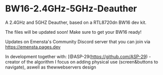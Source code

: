 # BW16-2.4GHz-5GHz-Deauther
A 2.4GHz and 5GHZ Deauther, based on a RTL8720dn BW16 dev kit.


The files will be updated soon! Make sure to get your BW16 ready!


Updates on Emensta's Community Discord server that you can join via https://emensta.pages.dev


In development together with:
[@ASP-29(https://github.com/ASP-29) - creator of the algorithm
I focus on adding physical use (screen&buttons to navigate), aswell as thewwebservers design